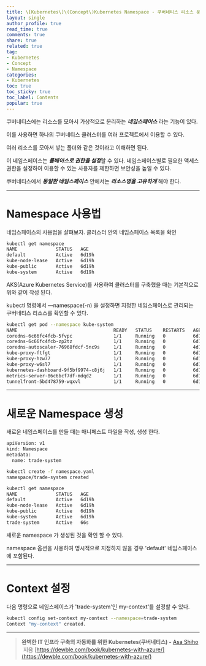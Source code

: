 ```yaml
---
title: \[Kubernetes\]\(Concept\)Kubernetes Namespace - 쿠버네티스 리소스 분리
layout: single
author_profile: true
read_time: true
comments: true
share: true
related: true
tag:
- Kubernetes
- Concept
- Namespace
categories:
- Kubernetes
toc: true
toc_sticky: true
toc_label: Contents
popular: true
---
```

쿠버네티스에는 리소스를 모아서 가상적으로 분리하는 ***네임스페이스*** 라는 기능이 있다. 

이를 사용하면 하나의 쿠버네티스 클러스터를 여러 프로젝트에서 이용할 수 있다. 

여러 리소스를 모아서 넣는 폴더와 같은 것이라고 이해하면 된다.

이 네임스페이스는 ***롤베이스로 권한을 설정***할 수 있다. 네임스페이스별로 필요한 액세스 권한을 설정하여 이용할 수 있는 사용자를 제한하면 보안성을 높일 수 있다.

쿠버네티스에서 ***동일한 네임스페이스*** 안에서는 ***리소스명을 고유하게*** 해야 한다.

---

# Namespace 사용법

네임스페이스의 사용법을 살펴보자. 클러스터 안의 네임스페이스 목록을 확인

```bash
kubectl get namespace
NAME              STATUS   AGE
default           Active   6d19h
kube-node-lease   Active   6d19h
kube-public       Active   6d19h
kube-system       Active   6d19h
```

AKS(Azure Kubernetes Service)를 사용하여 클러스터를 구축했을 때는 기본적으로 위와 같이 작성 된다.

kubectl 명령에서 —namespace(-n) 을 설정하면 지정한 네임스페이스로 관리되는 쿠버네티스 리소스를 확인할 수 있다.

```bash
kubectl get pod --namespace kube-system
NAME                                   READY   STATUS    RESTARTS   AGE
coredns-6c66fc4fcb-5fvpc               1/1     Running   0          6d19h
coredns-6c66fc4fcb-zp2tz               1/1     Running   0          6d19h
coredns-autoscaler-76968fdcf-5nc9s     1/1     Running   0          4d15h
kube-proxy-ftfgt                       1/1     Running   0          6d19h
kube-proxy-hzw77                       1/1     Running   0          6d19h
kube-proxy-w6sl7                       1/1     Running   0          6d19h
kubernetes-dashboard-9f5bf9974-c8j6j   1/1     Running   0          6d19h
metrics-server-86c6bcf7df-mdqd2        1/1     Running   0          6d19h
tunnelfront-5bd478759-wqxvl            1/1     Running   0          6d19h
```

---

# 새로운 Namespace 생성

새로운 네임스페이스를 만들 때는 매니페스트 파일을 작성, 생성 한다.

```bash
apiVersion: v1
kind: Namespace
metadata:
  name: trade-system
```

```bash
kubectl create -f namespace.yaml 
namespace/trade-system created

kubectl get namespace      
NAME              STATUS   AGE
default           Active   6d19h
kube-node-lease   Active   6d19h
kube-public       Active   6d19h
kube-system       Active   6d19h
trade-system      Active   66s
```

새로운 namespace 가 생성된 것을 확인 할 수 있다.

namespace 옵션을 사용하여 명시적으로 지정하지 않을 경우 'default' 네임스페이스에 포함된다.

---

# Context 설정

다음 명령으로 네임스페이스가 'trade-system'인 my-context'를 설정할 수 있다.

```bash
kubectl config set-context my-context --namespace=trade-system
Context "my-context" created.
```

---

> **완벽한 IT 인프라 구축의 자동화를 위한 Kubernetes(쿠버네티스) -** [Asa Shiho](http://www.kyobobook.co.kr/product/detailViewKor.laf?ejkGb=KOR&mallGb=KOR&barcode=9788956748412&orderClick=LAG&Kc=#)
 지음
[https://dewble.com/book/kubernetes-with-azure/](https://dewble.com/book/kubernetes-with-azure/)
> 